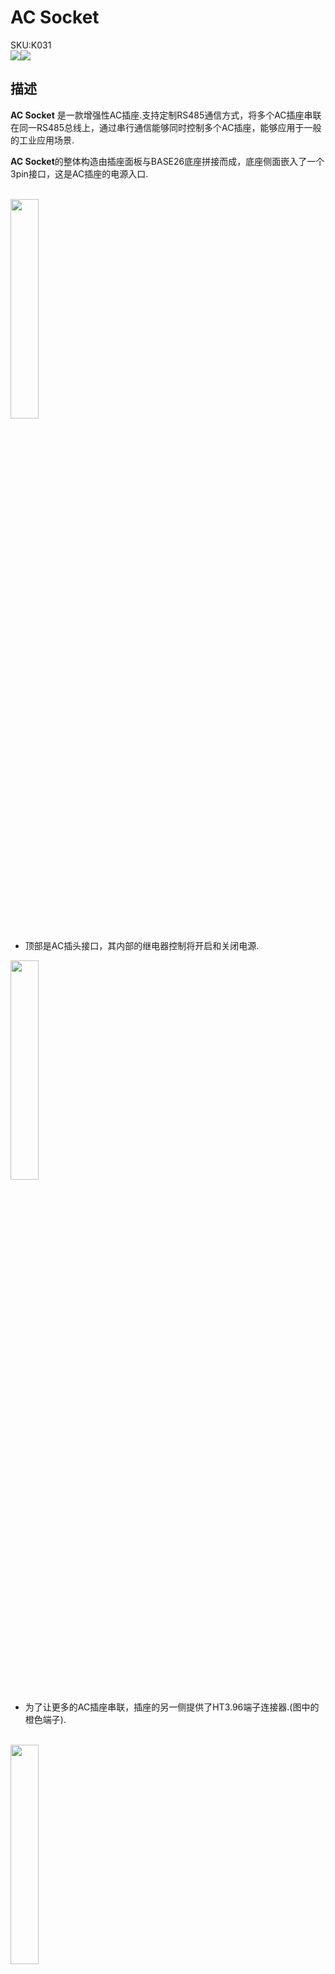 # AC Socket

<div class="badge badge-pill badge-primary product_sku_tag">SKU:K031</div>

<div class="product_pic"><img src="assets\img\product_pics\app\ac_socket\ac_socket_01.webp"><img src="assets\img\product_pics\app\ac_socket\ac_socket_02.webp"></div>

## 描述

**AC Socket** 是一款增强性AC插座.支持定制RS485通信方式，将多个AC插座串联在同一RS485总线上，通过串行通信能够同时控制多个AC插座，能够应用于一般的工业应用场景.

**AC Socket**的整体构造由插座面板与BASE26底座拼接而成，底座侧面嵌入了一个3pin接口，这是AC插座的电源入口.

<br>

<img src="assets\img\product_pics\app\ac_socket\p01.webp" width="30%" height="30%">

- 顶部是AC插头接口，其内部的继电器控制将开启和关闭电源.

<img src="assets\img\product_pics\app\ac_socket\p02.webp" width="30%" height="30%">

- 为了让更多的AC插座串联，插座的另一侧提供了HT3.96端子连接器.(图中的橙色端子).

<br>

<img src="assets\img\product_pics\app\ac_socket\p03.webp" width="30%" height="30%">

- 底部的电路板主要负责将AC电源220V转换为DC 5V，为微处理器STM32F030F4和RS485相关电路供电,从图中可以看出，这两部分通过M-Bus插座和一对电源线连接.在插座的顶部提供了一颗红色LED指示灯.

<img src="assets\img\product_pics\app\ac_socket\p04.webp" width="30%" height="30%">

## 产品特性

- RS485 接口
- 串行通信协议:ModBUS-RTU
- 支持多个设备串行连接
- 内置STM32F030F4
- 采用BASE26底座 
- 内嵌4x M3螺母
- 输入: 100-240V
- 输出: 10A
- 电源状态指示灯

## 重量尺寸

- 单品尺寸：54mm x 54mm x 61mm
- 单品重量：130g

## 包含

- 1x AC Socket

## 应用

-  智能AC插座

## 案例程序

*Arduino代码示例 [点击这里](https://github.com/m5stack/M5-ProductExampleCodes/tree/master/App/acSocketCtl).*

## ACSocket Modbus RTU 协议

### 说明：

- 1.通信采用RS485， 1位起始位 + 8位数据位 + 1位结束位
- 2.波特率9600
- 3.Device ID默认为AAH
- 4.地址00H为广播地址，从机无回复

### 指令：（十六进制）(Modbus RTU格式)

### 1.	写线圈

主机发送：

`AA 05 00 00 FF 00 95 E1`(闭合线圈)

`AA 05 00 00 00 00 D4 11`(断开线圈)

<table>
   <tr style="font-weight:bold;text-align:center" >
      <td>发送内容</td>
      <td>字节数</td>
      <td>发送报文</td>
      <td>备注</td>
   </tr>
   <tr style="text-align:center">
      <td>模块地址</td>
      <td>1</td>
      <td>AAH</td>
      <td>00H为广播地址</td>
   </tr>
   <tr style="text-align:center">
      <td>功能码</td>
      <td>1</td>
      <td>05H</td>
      <td>写单个线圈</td>
   </tr>
   <tr style="text-align:center">
      <td>起始寄存器地址</td>
      <td>2</td>
      <td>0000H</td>
      <td>线圈0地址</td>
   </tr>
   <tr style="text-align:center">
      <td>写入数据</td>
      <td>2</td>
      <td>FF00H</td>
      <td>FF00H：表示线圈闭合 | 0000H：表示线圈断开</td>
   </tr>
   <tr style="text-align:center">
      <td>CRC校验</td>
      <td>2</td>
      <td>XXXXH</td>
      <td>前面所有数据的CRC码（CRC16）</td>
   </tr>
</table>

从机应答：

操作成功返回原始数据：

`AA 05 00 00 FF 00 95 E1`

操作失败返回：

`AA 85 错误码 CRC_L CRC_H`

### 2.	读线圈

主机发送：

`AA 01 00 00 00 01 E4 11`

<table>
   <tr style="font-weight:bold;text-align:center" >
      <td>发送内容</td>
      <td>字节数</td>
      <td>发送报文</td>
      <td>备注</td>
   </tr>
   <tr style="text-align:center">
      <td>模块地址</td>
      <td>1</td>
      <td>AAH</td>
      <td>00H为广播地址</td>
   </tr>
   <tr style="text-align:center">
      <td>功能码</td>
      <td>1</td>
      <td>01H</td>
      <td>读线圈</td>
   </tr>
   <tr style="text-align:center">
      <td>起始寄存器地址</td>
      <td>2</td>
      <td>0000H</td>
      <td>线圈0地址</td>
   </tr>
   <tr style="text-align:center">
      <td>读出数量</td>
      <td>2</td>
      <td>0001H</td>
      <td>只能为0001H</td>
   </tr>
   <tr style="text-align:center">
      <td>CRC校验</td>
      <td>2</td>
      <td>XXXXH</td>
      <td>前面所有数据的CRC码（CRC16）</td>
   </tr>
</table>

从机应答：

操作成功返回： 

<table>
   <tr style="font-weight:bold;text-align:center" >
      <td>地址</td>
      <td>功能码</td>
      <td>返回数据长度</td>
      <td>线圈状态</td>
      <td>CRC_L</td>
      <td>CRC_H</td>
   </tr>
   <tr style="text-align:center">
      <td>AA</td>
      <td>01</td>
      <td>01</td>
      <td>01</td>
      <td>B0</td>
      <td>6C</td>
   </tr>
</table>

线圈状态：`01H -> 线圈闭合` \ `00H -> 线圈断开`

操作失败返回：`AA 81 错误码 CRC_L CRC_H`

### 3.	写设备地址

主机发送：

`AA 41 00 00 00 12 A4 13`

<table>
   <tr style="font-weight:bold;text-align:center" >
      <td>发送内容</td>
      <td>字节数</td>
      <td>发送报文</td>
      <td>备注</td>
   </tr>
   <tr style="text-align:center">
      <td>模块地址</td>
      <td>1</td>
      <td>AAH</td>
      <td>00H为广播地址</td>
   </tr>
   <tr style="text-align:center">
      <td>功能码</td>
      <td>1</td>
      <td>41H</td>
      <td>设置模块地址</td>
   </tr>
   <tr style="text-align:center">
      <td>起始寄存器地址</td>
      <td>2</td>
      <td>0000H</td>
      <td>地址</td>
   </tr>
   <tr style="text-align:center">
      <td>模块新地址</td>
      <td>1</td>
      <td>12H</td>
      <td>1个字节</td>
   </tr>
   <tr style="text-align:center">
      <td>CRC校验</td>
      <td>2</td>
      <td>XXXXH</td>
      <td>前面所有数据的CRC码（CRC16）</td>
   </tr>
</table>

从机应答：

操作成功返回原始数据：

`AA 41 00 00 00 12 A4 13` 

操作失败返回：

`AA C1 错误码 CRC_L CRC_H`

### 4.	广播恢复设备地址

主机发送：

`00 42 00 00 A0 30 `

<table>
   <tr style="font-weight:bold;text-align:center" >
      <td>发送内容</td>
      <td>字节数</td>
      <td>发送报文</td>
      <td>备注</td>
   </tr>
   <tr style="text-align:center">
      <td>广播地址</td>
      <td>1</td>
      <td>00H</td>
      <td>00H为广播地址</td>
   </tr>
   <tr style="text-align:center">
      <td>功能码</td>
      <td>1</td>
      <td>42H</td>
      <td>恢复地址为AAH</td>
   </tr>
   <tr style="text-align:center">
      <td>起始寄存器地址</td>
      <td>2</td>
      <td>0000H</td>
      <td>地址</td>
   </tr>
   <tr style="text-align:center">
      <td>CRC校验</td>
      <td>2</td>
      <td>XXXXH</td>
      <td>前面所有数据的CRC码（CRC16）</td>
   </tr>
</table>

从机应答：`无`

<script>

   var purchase_link = 'https://m5stack.com/products/m5-ac-socket';

   anchor_search(purchase_link);
   scrollFunc();

</script>